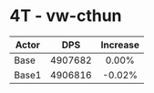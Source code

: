 # 4T - vw-cthun
| Actor | DPS | Increase |
|---|:---:|:---:|
|Base|4907682|0.00%|
|Base1|4906816|-0.02%|

